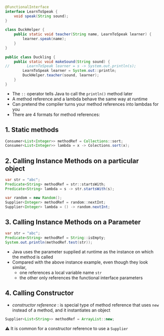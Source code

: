 ```java
@FunctionalInterface  
interface LearnToSpeak {  
    void speak(String sound);  
}  
  
class DuckHelper {  
    public static void teacher(String name, LearnToSpeak learner) {  
        learner.speak(name);  
    }  
}  
  
public class Duckling {  
    public static void makeSound(String sound) {  
//        LearnToSpeak learner = s -> System.out.println(s);  
        LearnToSpeak learner = System.out::println;  
        DuckHelper.teacher(sound, learner);  
    }  
}
```
- The `::` operator tells Java to call the `println()` method later
- A method reference and a lambda behave the same way at runtime
- Can pretend the compiler turns your method references into lambdas for you
- There are 4 formats for method references:

## 1. Static methods
```java
Consumer<List<Integer>> methodRef = Collections::sort;
Consumer<List<Integer>> lambda = x -> Colections.sort(x);
```

## 2. Calling Instance Methods on a particular object
```java
var str = "abc";
Predicate<String> methodRef = str::startsWith;
Predicate<String> lambda = s -> str.startsWith(s);
```

```java
var random = new Random();
Supplier<Integer> methodRef = random::nextInt;
Supplier<Integer> lambda = () -> random.nextInt;
```

## 3. Calling Instance Methods on a Parameter
```java
var str = "abc";
Predicate<String> methodRef = String::isEmpty;
System.out.println(methodRef.test(str));
```
- Java uses the parameter supplied at runtime as the instance on which the method is called
- Compared with the above instance example, even though they look similar,
	- one references a local variable name `str`
	- the other only references the functional interface parameters

## 4. Calling Constructor
- _constructor reference_ : is special type of method reference that uses `new` instead of a method, and it instantiates an object
```java
Supplier<List<String>> methodRef = ArrayList::new;
```
⚠️ It is common for a constructor reference to use a `Supplier`





